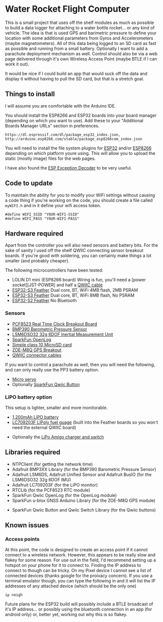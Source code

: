# Water Rocket Flight Computer

This is a small project that uses off the shelf modules as much as possible to build a data logger for attaching to a 
water bottle rocket... or any kind of vehicle. The idea is that is used GPS and barimetric pressure to define your 
location with some additional parameters from Gyros and Accelerometers (maybe magnetometers). All of this data being 
logged to an SD card as fast as possible and running from a small battery. Optionally I want to add a parachute 
deployment mechanism as well. Control should also be via a web page delivered through it's own Wireless Access Point 
(maybe BTLE if I can work it out).

It would be nice if I could build an app that would suck off the data and display it without having to pull the SD
card, but that is a stretch goal.

Things to install
-----------------
I will assume you are comfortable with the Arduino IDE.

You should install the ESP8266 and ESP32 boards into your board manager (depending on which you want to use). 
Add these to your "Additional Boards Manager URLs" section in preferences.

```
https://dl.espressif.com/dl/package_esp32_index.json, 
http://arduino.esp8266.com/stable/package_esp8266com_index.json
```

You will need to install the file system plugins for 
[ESP32](https://microcontrollerslab.com/install-esp32-filesystem-uploader-in-arduino-ide-spiffs/) and/or 
[ESP8266](https://randomnerdtutorials.com/install-esp8266-filesystem-uploader-arduino-ide/) depending 
on which platform youre using. This will allow you to upload the static (mostly image) files for the web pages.

I have also found the [ESP Exception Decoder](https://github.com/me-no-dev/EspExceptionDecoder) to be very useful.

Code to update
--------------
To maintain the ability for you to modify your WiFi settings without causing a code thing if you're working on the code, 
you should create a file called `myWIFI.h` and in it define your wifi access token.

```
#define WIFI_SSID "YOUR-WIFI-SSID"
#define WIFI_PASS "YOUR-WIFI-PASS"
```

Hardware required
-----------------
Apart from the controller you will also need sensors and battery bits. For the sake of sanity I used off the shelf QWIIC
connecting sensor breakout boards. If you're good with soldering, you can certainly make things a lot smaller (and 
probably cheaper).

The following microcontrollers have been tested:

* LOLIN D1 mini (ESP8266 board) Wiring is fun, you'll need a [power socket][JST-POWER] and half a [QWIIC cable][QWIIC-CONNECTOR]
* [ESP32-S3 Feather][ESP32-S3] Dual core, BT, WiFi 4MB flash, 2MB PSRAM
* [ESP32-S3 Feather][ESP32-S3-NOPSRAM] Dual core, BT, WiFi 8MB flash, No PSRAM
* [ESP32-S2 Feather][ESP32-S2] No Bluetooth

[ESP32-S3]: https://shop.pimoroni.com/products/adafruit-esp32-s3-feather-with-4mb-flash-2mb-psram-stemma-qt-qwiic?variant=40017517215827
[ESP32-S3-NOPSRAM]: https://shop.pimoroni.com/products/adafruit-esp32-s3-feather-with-stemma-qt-qwiic-8mb-flash-no-psram?variant=39878737395795
[ESP32-S2]: https://shop.pimoroni.com/products/adafruit-esp32-s2-feather-2-mb-psram-and-stemma-qt-qwiic?variant=39537754210387

### Sensors
* [PCF8523 Real Time Clock Breakout Board][RTC]
* [BMP390 Barometric Pressure Sensor][BMP390]
* [LSM6DSO32 32g 6DOF Inertial Measurement Unit][IMU]
* [SparkFun OpenLog][OPENLOG]
* [Simple class 10 MicroSD card][SDCARD]
* [ZOE-M8Q GPS Breakout][GPS]
* [QWIIC connector cables][QWIIC-CONNECTOR]

[RTC]: https://shop.pimoroni.com/products/adafruit-pcf8523-real-time-clock-breakout-board-stemma-qt-qwiic?variant=39421340680275
[BMP390]: https://shop.pimoroni.com/products/adafruit-bmp390-precision-barometric-pressure-and-altimeter-stemma-qt-qwiic?variant=32302189346899
[IMU]: https://shop.pimoroni.com/products/adafruit-lsm6dso32-6-dof-accelerometer-and-gyroscope-stemma-qt-qwiic?variant=32237051641939
[GPS]: https://shop.pimoroni.com/products/sparkfun-gps-breakout-zoe-m8q-qwiic?variant=31615967789139
[OPENLOG]: https://shop.pimoroni.com/products/sparkfun-qwiic-openlog?variant=40046785953875
[QWIIC-CONNECTOR]: https://shop.pimoroni.com/products/jst-sh-cable-qwiic-stemma-qt-compatible?variant=31910609813587
[SDCARD]: https://smile.amazon.co.uk/dp/B07R59FHVG

If you want to control a parachute as well, then you will need the following, and can only really use the PP3 battery
option.

<!-- * [8-Channel PWM or Servo FeatherWing][SERVO-FEATHER] -->
* [Micro servo][TOWER-PRO]
* Optionally [SparkFun Qwiic Button][BUTTON]

[SERVO-FEATHER]: https://shop.pimoroni.com/products/8-channel-pwm-or-servo-featherwing-add-on-for-all-feather-boards?variant=13710765383
<!-- [MICRO-SERVO]: https://shop.pimoroni.com/products/servo-generic-sub-micro-size?variant=19330899143 -->
[TOWER-PRO]: https://thepihut.com/products/servo-motor-sg92r-micro
[BUTTON]: https://shop.pimoroni.com/products/sparkfun-qwiic-button-green-led?variant=32000924647507

### LiPO battery option
This setup is lighter, smaller and more monitorable.

* [1,200mAh LiPO battery][LIPO-BATTERY]
* [LC709203F LiPoly fuel guage][LIPO-MONITOR] (built into the Feather boards so you won't need the external QWIIC board)
<!-- * [AP3429A 3.3V Buck Converter Breakout][REGULATOR-3v] -->
* Optionally the [LiPo Amigo charger and switch][AMIGO]

<!-- [REGULATOR-3v]: https://shop.pimoroni.com/products/ap3429a-3-3v-buck-converter-breakout-3-3v-output-1-2a-max?variant=32173899546707 -->
[LIPO-BATTERY]: https://shop.pimoroni.com/products/lipo-battery-pack?variant=20429082183
[AMIGO]: https://shop.pimoroni.com/products/lipo-amigo?variant=39779302539347
[LIPO-MONITOR]: https://shop.pimoroni.com/products/adafruit-lc709203f-lipoly-liion-fuel-gauge-and-battery-monitor-stemma-jst-ph-qt-qwiic?variant=32236623396947

<!-- 
### PP3 battery option
This option will run the controller but you have no visibility of the power level.

* [PP3 battery][PP3-BATTERY]
* [PP3 battery snap][PP3-SNAP]
* [5v power regulator][REGULATOR-5V]
* 2x [JST power leads][JST-POWER] (one for the 5v rail of the microcontroller and one for the servo board)

[JST-POWER]: https://shop.pimoroni.com/products/jst-2-wire-assembly?variant=711377809
[PP3-SNAP]: https://shop.pimoroni.com/products/pp3-battery-snap?variant=371728927
[REGULATOR-5V]: https://smile.amazon.co.uk/dp/B08HK6Z91G
[PP3-BATTERY]: https://smile.amazon.co.uk/dp/B093CBYWSL
-->

Libraries required
------------------
* NTPClient (for getting the network time)
* Adafruit BMP3XX Library (for the BMP390 Barometric Pressure Sensor)
* Adafruit LSM6DS, Adafruit Unified Sensor and Adafruit BusIO (for the LSM6DSO32 32g 6DOF IMU)
* Adafruit LC709203F (for the LiPO monitor)
* RTCLib (for the PCF8523 RTC module)
* SparkFun Qwiic OpenLog (for the OpenLog module)
* SparkFun u-blox GNSS Arduino Library (for the ZOE-M8Q GPS module)
<!-- * Adafruit PWM Servo Driver Library (for the 8-channel servo board) -->
* SparkFun Qwiic Button and Qwiic Switch Library (for the Qwiic buttons)

Known issues
------------

### Access points
At this point, the code is designed to create an access point if it cannot connect to a wireless network. However, this
appears to be really slow and flakey for some reason. For use out in the field, I'd recommend setting up a hotspot on 
your phone for it to connect to. Finding the IP address to connect to though can be tricky. On my Pixel device I cannot
see a list of connected devices (thanks google for the proivacy concern). If you use a terminal emulator though, you can
type the following in and it will list the IP addresses of any attached device (which should be the only one)

```
ip neigh
```

Future plans for the ESP32 build will possibly include a BTLE broadcast of it's IP address... or possibly using the bluetooth
connection in an app (for android only) or, better yet, working out why this is so flakey.
